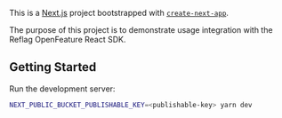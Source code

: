 This is a [Next.js](https://nextjs.org/) project bootstrapped with [`create-next-app`](https://github.com/vercel/next.js/tree/canary/packages/create-next-app).

The purpose of this project is to demonstrate usage integration with the Reflag OpenFeature React SDK.

## Getting Started

Run the development server:

```bash
NEXT_PUBLIC_BUCKET_PUBLISHABLE_KEY=<publishable-key> yarn dev
```
